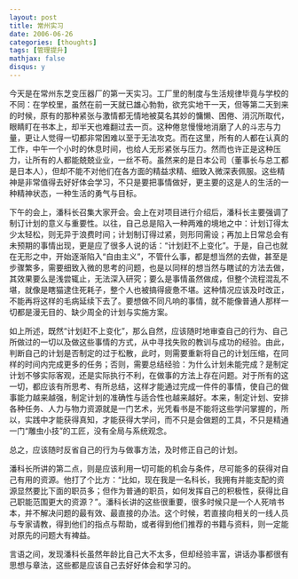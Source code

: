 ```yaml
---
layout: post
title: 常州实习
date: 2006-06-26
categories: [thoughts]
tags: [管理提升]
mathjax: false
disqus: y
---
```


今天是在常州东芝变压器厂的第一天实习。工厂里的制度与生活规律毕竟与学校的不同：在学校里，虽然在前一天就已雄心勃勃，欲充实地干一天，但等第二天到来的时候，原有的那种紧张与激情都无情地被莫名其妙的慵懒、困倦、消沉所取代，眼睛盯在书本上，却半天也难翻过去一页。这种倦怠慢慢地消磨了人的斗志与力量，更让人觉得一切都非常困难以至于无法攻克。而在这里，所有的人都在认真的工作，中午一个小时的休息时间，也给人无形紧张与压力。然而也许正是这种压力，让所有的人都能兢兢业业，一丝不苟。虽然来的是日本公司（董事长与总工都是日本人），但却不能不对他们在各方面的精益求精、细致入微深表佩服。这些精神是非常值得去好好体会学习，不只是要把事情做好，更主要的这是人的生活的一种精神状态，一种生活的勇气与目标。

下午的会上，潘科长召集大家开会。会上在对项目进行介绍后，潘科长主要强调了制订计划的意义与重要性。以往，自己总是陷入一种两难的境地之中：计划订得太少太轻松，则无异于浪费时间；计划制订得过紧，则形同需设；再加上日常总会有未预期的事情出现，更是应了很多人说的话：“计划赶不上变化”。于是，自己也就在无形之中，开始逐渐陷入“自由主义”，不管什么事，都是想当然的去做，甚至是步骤繁多，需要细致入微的思考的问题，也是以同样的想当然与瞎试的方法去做，其效果要么是浅尝辄止，无法深入研究；要么是事情虽然做成，但整个流程混乱不堪，就像是瞎猫逮住死耗子，整个人也被搞得疲惫不堪。这种情况应该及时改正，不能再将这样的毛病延续下去了。要想做不同凡响的事情，就不能像普通人那样一切都是漫无目的、缺少周全的计划与实施方案。

如上所述，既然“计划赶不上变化”，那么自然，应该随时地审查自己的行为、自己所做过的一切以及做这些事情的方式，从中寻找失败的教训与成功的经验。由此，判断自己的计划是否制定的过于松散，此时，则需要重新将自己的计划压缩，在同样的时间内完成更多的任务；否则，需要总结经验：为什么计划未能完成？是制定计划不够实际客观，还是实际执行不利，在做事的方法上存在问题。对于所有的这一切，都应该有所思考、有所总结，这样才能通过完成一件件的事情，使自己的做事能力越来越强，制定计划的准确性与适合性也越来越好。本来，制定计划、安排各种任务、人力与物力资源就是一门艺术，光凭看书是不能将这些学问掌握的，所以，实践中才能获得真知，才能获得大学问，而不只是会做题的工具，不只是精通一门“雕虫小技”的工匠，没有全局与系统观念。

总之，应该随时反省自己的行为与做事方法，及时修正自己的计划。

潘科长所讲的第二点，则是应该利用一切可能的机会与条件，尽可能多的获得对自己有用的资源。他打了个比方：“比如，现在我是一名科长，我拥有并能支配的资源显然要比下面的职员多；但作为普通的职员，如何发挥自己的积极性，获得比自己职能范围更大的资源？”。潘科长讲的这些很重要，很多时候只是一个人死啃书本，并不解决问题的最有效、最直接的办法。这个时候，若直接向相关的一线人员与专家请教，得到他们的指点与帮助，或者得到他们推荐的书籍与资料，则一定能对原先的问题大有裨益。

言语之间，发现潘科长虽然年龄比自己大不太多，但却经验丰富，讲话办事都很有思想与章法，这些都是应该自己去好好体会和学习的。
